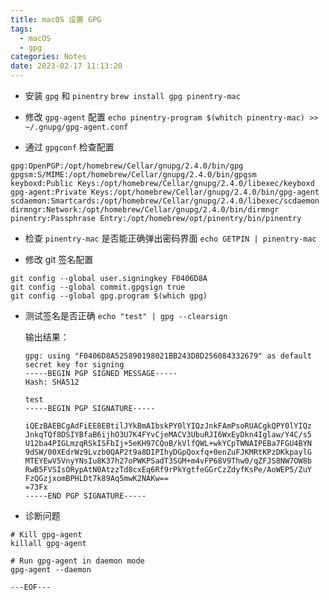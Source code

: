```yaml
---
title: macOS 设置 GPG
tags:
  - macOS
  - gpg
categories: Notes
date: 2023-02-17 11:13:20
---
```


- 安装 `gpg` 和 `pinentry`
`brew install gpg pinentry-mac`

- 修改 `gpg-agent` 配置
`echo pinentry-program $(whitch pinentry-mac) >> ~/.gnupg/gpg-agent.conf`

- 通过 `gpgconf` 检查配置
```
gpg:OpenPGP:/opt/homebrew/Cellar/gnupg/2.4.0/bin/gpg
gpgsm:S/MIME:/opt/homebrew/Cellar/gnupg/2.4.0/bin/gpgsm
keyboxd:Public Keys:/opt/homebrew/Cellar/gnupg/2.4.0/libexec/keyboxd
gpg-agent:Private Keys:/opt/homebrew/Cellar/gnupg/2.4.0/bin/gpg-agent
scdaemon:Smartcards:/opt/homebrew/Cellar/gnupg/2.4.0/libexec/scdaemon
dirmngr:Network:/opt/homebrew/Cellar/gnupg/2.4.0/bin/dirmngr
pinentry:Passphrase Entry:/opt/homebrew/opt/pinentry/bin/pinentry
```

- 检查 `pinentry-mac` 是否能正确弹出密码界面
`echo GETPIN | pinentry-mac`

- 修改 git 签名配置
```
git config --global user.signingkey F0406D8A
git config --global commit.gpgsign true
git config --global gpg.program $(which gpg)
```

- 测试签名是否正确
`echo "test" | gpg --clearsign`

  输出结果：
  ```
  gpg: using "F0406D8A525890198021BB243D8D256084332679" as default secret key for signing
  -----BEGIN PGP SIGNED MESSAGE-----
  Hash: SHA512

  test
  -----BEGIN PGP SIGNATURE-----

  iQEzBAEBCgAdFiEE8EBtilJYkBmAIbskPY0lYIQzJnkFAmPsoRUACgkQPY0lYIQz
  JnkqTQf8DSIYBfaB6ijhO3U7K4FYvCjeMACV3UbuRJI6WxEyDkn4Iglaw/Y4C/s5
  U12ba4PIGLmzqRSkISFbIj+5eKH97CQoB/kVlfQWL+wkYCpTWNAIPEBa7FGU4BYN
  9dSW/00XEdrWz9Lvzb0QAP2t9a8DIPIhyDGpQoxfq+0enZuFJKMRtKPzDKkpaylG
  MTEYEwV5VnyYNsIu8K37h27oPWKPSadT3SGM+m4vFP68V9Thw0/qZFJS8NW7OW8b
  RwB5FVSIsORypAtN0AtzzTd8cxEq6Rf9rPkYgtfeGGrCzZdyfKsPe/AoWEP5/ZuY
  FzQGzjxomBPHLDt7k89Aq5mwK2NAKw==
  =73Fx
  -----END PGP SIGNATURE-----
  ```

- 诊断问题
```
# Kill gpg-agent
killall gpg-agent

# Run gpg-agent in daemon mode
gpg-agent --daemon
```

`---EOF---`
